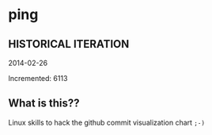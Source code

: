 # ping

## HISTORICAL ITERATION
2014-02-26

Incremented: 6113

## What is this?? 
Linux skills to hack the github commit visualization chart `;-)`
